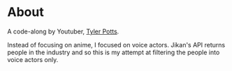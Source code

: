 # About

A code-along by Youtuber, [Tyler Potts](https://www.youtube.com/watch?v=ZZA-QrBBM3Y). 

Instead of focusing on anime, I focused on voice actors. Jikan's API returns people in the industry and so this is my attempt at filtering the people into voice actors only.


